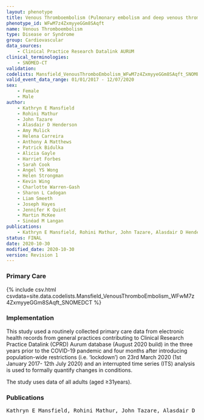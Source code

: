 ```yaml
---
layout: phenotype
title: Venous Thromboembolism (Pulmonary embolism and deep venous thrombosis)
phenotype_id: WFwM7z4ZxmyyeGGm8SAqft
name: Venous Thromboembolism
type: Disease or Syndrome
group: Cardiovascular
data_sources:
    - Clinical Practice Research Datalink AURUM
clinical_terminologies:
    - SNOMED-CT
validation:
codelists: Mansfield_VenousThromboEmbolism_WFwM7z4ZxmyyeGGm8SAqft_SNOMEDCT.csv
valid_event_data_range: 01/01/2017 - 12/07/2020
sex:
    - Female
    - Male
author: 
    - Kathryn E Mansfield
    - Rohini Mathur
    - John Tazare
    - Alasdair D Henderson
    - Amy Mulick
    - Helena Carreira
    - Anthony A Matthews
    - Patrick Bidulka
    - Alicia Gayle
    - Harriet Forbes
    - Sarah Cook
    - Angel YS Wong
    - Helen Strongman
    - Kevin Wing
    - Charlotte Warren-Gash
    - Sharon L Cadogan
    - Liam Smeeth
    - Joseph Hayes
    - Jennifer K Quint
    - Martin McKee
    - Sinéad M Langan
publications:
    - Kathryn E Mansfield, Rohini Mathur, John Tazare, Alasdair D Henderson, Amy Mulick, Helena Carreira, Anthony A Matthews, Patrick Bidulka, Alicia Gayle, Harriet Forbes, Sarah Cook, Angel YS Wong, Helen Strongman, Kevin Wing, Charlotte Warren-Gash, Sharon L Cadogan, Liam Smeeth, Joseph Hayes, Jennifer K Quint, Martin McKee, Sinéad M Langan, COVID-19 collateral Indirect acute effects of the pandemic on physical and mental health in the UK. medRxiv (2020).
status: FINAL									
date: 2020-10-30								
modified_date: 2020-10-30						
version: Revision 1
---
```


### Primary Care

{% include csv.html csvdata=site.data.codelists.Mansfield_VenousThromboEmbolism_WFwM7z4ZxmyyeGGm8SAqft_SNOMEDCT %}

### Implementation

This study used a routinely collected primary care data from electronic health records from general practices
contributing to Clinical Research Practice Datalink (CPRD) Aurum database (August 2020 build) in the three
years prior to the COVID-19 pandemic and four months after introducing population-wide restrictions (i.e.
‘lockdown’) on 23rd March 2020 (1st January 2017- 12th July 2020) and an interrupted time series (ITS) analysis is used to formally quantify changes in conditions. 

The study uses data of all adults (aged ≥31years).
### Publications

<pre>
Kathryn E Mansfield, Rohini Mathur, John Tazare, Alasdair D Henderson, Amy Mulick, Helena Carreira, Anthony A Matthews, Patrick Bidulka, Alicia Gayle, Harriet Forbes, Sarah Cook, Angel YS Wong, Helen Strongman, Kevin Wing, Charlotte Warren-Gash, Sharon L Cadogan, Liam Smeeth, Joseph Hayes, Jennifer K Quint, Martin McKee, Sinéad M Langan, "COVID-19 collateral: Indirect acute effects of the pandemic on physical and mental health in the UK." medRxiv (2020).
</pre>
